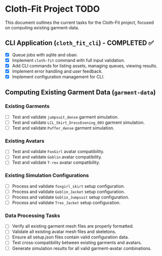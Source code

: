 # Cloth-Fit Project TODO

This document outlines the current tasks for the Cloth-Fit project, focused on computing existing garment-data.

## CLI Application (`cloth_fit_cli`) - COMPLETED ✅

*   [x] Queue jobs with sqlite and oban.
*   [x] Implement `cloth-fit` command with full input validation.
*   [x] Add CLI commands for listing assets, managing queues, viewing results.
*   [x] Implement error handling and user feedback.
*   [x] Implement configuration management for CLI.

## Computing Existing Garment Data (`garment-data`)

### Existing Garments
*   [ ] Test and validate `jumpsuit_dense` garment simulation.
*   [ ] Test and validate `LCL_Skirt_DressEvening_003` garment simulation.
*   [ ] Test and validate `Puffer_dense` garment simulation.

### Existing Avatars
*   [ ] Test and validate `FoxGirl` avatar compatibility.
*   [ ] Test and validate `Goblin` avatar compatibility.
*   [ ] Test and validate `T-rex` avatar compatibility.

### Existing Simulation Configurations
*   [ ] Process and validate `foxgirl_skirt` setup configuration.
*   [ ] Process and validate `Goblin_Jacket` setup configuration.
*   [ ] Process and validate `Goblin_Jumpsuit` setup configuration.
*   [ ] Process and validate `Trex_Jacket` setup configuration.

### Data Processing Tasks
*   [ ] Verify all existing garment mesh files are properly formatted.
*   [ ] Validate all existing avatar mesh files and skeletons.
*   [ ] Ensure all setup.json files contain valid configuration data.
*   [ ] Test cross-compatibility between existing garments and avatars.
*   [ ] Generate simulation results for all valid garment-avatar combinations.
